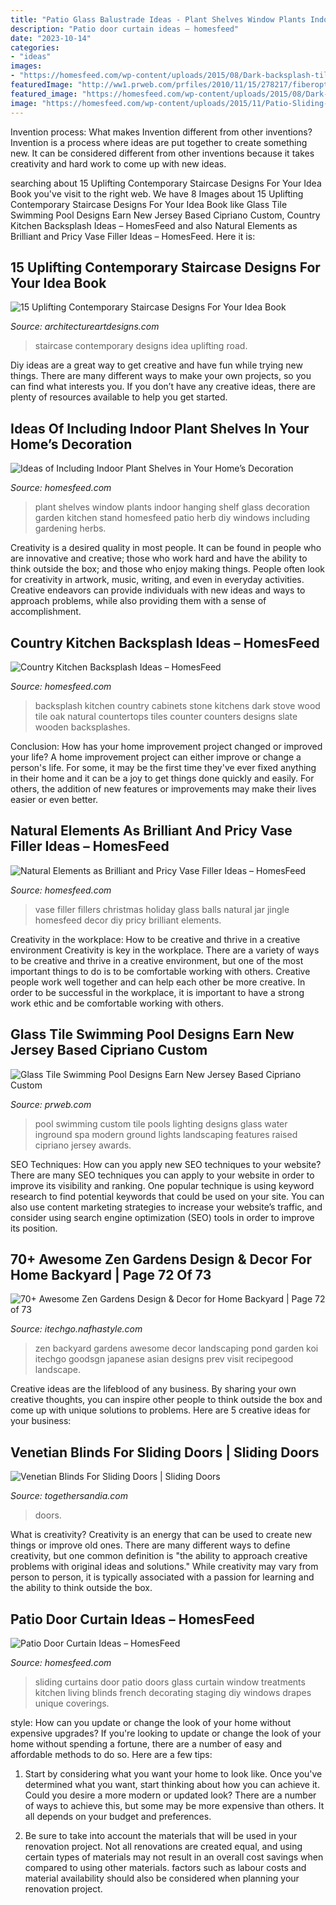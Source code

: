 ```yaml
---
title: "Patio Glass Balustrade Ideas - Plant Shelves Window Plants Indoor Hanging Shelf Glass Decoration Garden Kitchen Stand Homesfeed Patio Herb Diy Windows Including Gardening Herbs"
description: "Patio door curtain ideas – homesfeed"
date: "2023-10-14"
categories:
- "ideas"
images:
- "https://homesfeed.com/wp-content/uploads/2015/08/Dark-backsplash-tiles-idea-for-country-kitchen-with-black-counter-gas-stove-darker-staining-wood-kitchen-cabinets-wooden-floors.jpg"
featuredImage: "http://ww1.prweb.com/prfiles/2010/11/15/278217/fiberopticwaterwalllighting.jpg"
featured_image: "https://homesfeed.com/wp-content/uploads/2015/08/Dark-backsplash-tiles-idea-for-country-kitchen-with-black-counter-gas-stove-darker-staining-wood-kitchen-cabinets-wooden-floors.jpg"
image: "https://homesfeed.com/wp-content/uploads/2015/11/Patio-Sliding-Door-With-White-Curtains-in-Room-With-Small-Chandelier.jpg"
---
```



Invention process: What makes Invention different from other inventions?
Invention is a process where ideas are put together to create something new. It can be considered different from other inventions because it takes creativity and hard work to come up with new ideas.

	

		
searching about 15 Uplifting Contemporary Staircase Designs For Your Idea Book you've visit to the right web. We have 8 Images about 15 Uplifting Contemporary Staircase Designs For Your Idea Book like Glass Tile Swimming Pool Designs Earn New Jersey Based Cipriano Custom, Country Kitchen Backsplash Ideas – HomesFeed and also Natural Elements as Brilliant and Pricy Vase Filler Ideas – HomesFeed. Here it is:
		
    
## 15 Uplifting Contemporary Staircase Designs For Your Idea Book

<img loading=lazy src="http://www.architectureartdesigns.com/wp-content/uploads/2014/11/15-Uplifting-Contemporary-Staircase-Designs-For-Your-Idea-Book-10-630x945.jpg" onerror="this.onerror=null;this.src='https://tse4.mm.bing.net/th?id=OIP.siLaCYW4I3_uVmOGVTao3QHaLH&amp;pid=15.1';" alt="15 Uplifting Contemporary Staircase Designs For Your Idea Book">

_Source: architectureartdesigns.com_

>staircase contemporary designs idea uplifting road. 

	

Diy ideas are a great way to get creative and have fun while trying new things. There are many different ways to make your own projects, so you can find what interests you. If you don’t have any creative ideas, there are plenty of resources available to help you get started.

    
## Ideas Of Including Indoor Plant Shelves In Your Home’s Decoration

<img loading=lazy src="https://homesfeed.com/wp-content/uploads/2015/06/transparent-glass-plant-shelves-near-the-glass-window.jpg" onerror="this.onerror=null;this.src='https://tse1.mm.bing.net/th?id=OIP.tx6FOuWAwVa6WP-EwEE-bwHaJ4&amp;pid=15.1';" alt="Ideas of Including Indoor Plant Shelves in Your Home’s Decoration">

_Source: homesfeed.com_

>plant shelves window plants indoor hanging shelf glass decoration garden kitchen stand homesfeed patio herb diy windows including gardening herbs. 

	

Creativity is a desired quality in most people. It can be found in people who are innovative and creative; those who work hard and have the ability to think outside the box; and those who enjoy making things. People often look for creativity in artwork, music, writing, and even in everyday activities. Creative endeavors can provide individuals with new ideas and ways to approach problems, while also providing them with a sense of accomplishment.

    
## Country Kitchen Backsplash Ideas – HomesFeed

<img loading=lazy src="https://homesfeed.com/wp-content/uploads/2015/08/Dark-backsplash-tiles-idea-for-country-kitchen-with-black-counter-gas-stove-darker-staining-wood-kitchen-cabinets-wooden-floors.jpg" onerror="this.onerror=null;this.src='https://tse1.mm.bing.net/th?id=OIP.Ps82Ksg7D8HTY6Nb3oSphwHaJ4&amp;pid=15.1';" alt="Country Kitchen Backsplash Ideas – HomesFeed">

_Source: homesfeed.com_

>backsplash kitchen country cabinets stone kitchens dark stove wood tile oak natural countertops tiles counter counters designs slate wooden backsplashes. 

	

Conclusion: How has your home improvement project changed or improved your life?
A home improvement project can either improve or change a person's life. For some, it may be the first time they've ever fixed anything in their home and it can be a joy to get things done quickly and easily. For others, the addition of new features or improvements may make their lives easier or even better.

    
## Natural Elements As Brilliant And Pricy Vase Filler Ideas – HomesFeed

<img loading=lazy src="https://homesfeed.com/wp-content/uploads/2015/12/Colorful-Christmas-balls-as-the-transparent-glass-vase-filler-.jpg" onerror="this.onerror=null;this.src='https://tse4.mm.bing.net/th?id=OIP.2M6MzoizP5FpkNTgwo1hXgHaLH&amp;pid=15.1';" alt="Natural Elements as Brilliant and Pricy Vase Filler Ideas – HomesFeed">

_Source: homesfeed.com_

>vase filler fillers christmas holiday glass balls natural jar jingle homesfeed decor diy pricy brilliant elements. 

	

Creativity in the workplace: How to be creative and thrive in a creative environment
Creativity is key in the workplace. There are a variety of ways to be creative and thrive in a creative environment, but one of the most important things to do is to be comfortable working with others. Creative people work well together and can help each other be more creative. In order to be successful in the workplace, it is important to have a strong work ethic and be comfortable working with others.

    
## Glass Tile Swimming Pool Designs Earn New Jersey Based Cipriano Custom

<img loading=lazy src="http://ww1.prweb.com/prfiles/2010/11/15/278217/fiberopticwaterwalllighting.jpg" onerror="this.onerror=null;this.src='https://tse3.mm.bing.net/th?id=OIP.36UMbp9-1wP023LPgCS00AHaE8&amp;pid=15.1';" alt="Glass Tile Swimming Pool Designs Earn New Jersey Based Cipriano Custom">

_Source: prweb.com_

>pool swimming custom tile pools lighting designs glass water inground spa modern ground lights landscaping features raised cipriano jersey awards. 

	

SEO Techniques: How can you apply new SEO techniques to your website?
There are many SEO techniques you can apply to your website in order to improve its visibility and ranking. One popular technique is using keyword research to find potential keywords that could be used on your site. You can also use content marketing strategies to increase your website’s traffic, and consider using search engine optimization (SEO) tools in order to improve its position.

    
## 70+ Awesome Zen Gardens Design &amp; Decor For Home Backyard | Page 72 Of 73

<img loading=lazy src="http://itechgo.com/wp-content/uploads/2018/03/Awesome-Zen-Gardens-Design-Decor-for-Home-Backyard-75.jpg" onerror="this.onerror=null;this.src='https://tse2.mm.bing.net/th?id=OIP.mxD5K06E0klQ50oKq67eBwHaLN&amp;pid=15.1';" alt="70+ Awesome Zen Gardens Design &amp; Decor for Home Backyard | Page 72 of 73">

_Source: itechgo.nafhastyle.com_

>zen backyard gardens awesome decor landscaping pond garden koi itechgo goodsgn japanese asian designs prev visit recipegood landscape. 

	

Creative ideas are the lifeblood of any business. By sharing your own creative thoughts, you can inspire other people to think outside the box and come up with unique solutions to problems. Here are 5 creative ideas for your business: 

    
## Venetian Blinds For Sliding Doors | Sliding Doors

<img loading=lazy src="http://togethersandia.com/wp-content/uploads/2017/12/venetian-blinds-for-sliding-doors2304-x-3072.jpg" onerror="this.onerror=null;this.src='https://tse4.mm.bing.net/th?id=OIP.qtQaMLIL00tbK8ZUm3enNgHaJ4&amp;pid=15.1';" alt="Venetian Blinds For Sliding Doors | Sliding Doors">

_Source: togethersandia.com_

>doors. 

	

What is creativity?
Creativity is an energy that can be used to create new things or improve old ones. There are many different ways to define creativity, but one common definition is "the ability to approach creative problems with original ideas and solutions." While creativity may vary from person to person, it is typically associated with a passion for learning and the ability to think outside the box.

    
## Patio Door Curtain Ideas – HomesFeed

<img loading=lazy src="https://homesfeed.com/wp-content/uploads/2015/11/Patio-Sliding-Door-With-White-Curtains-in-Room-With-Small-Chandelier.jpg" onerror="this.onerror=null;this.src='https://tse4.mm.bing.net/th?id=OIP.Cml6RbHvHOxwHEAbbmnu8gHaJ4&amp;pid=15.1';" alt="Patio Door Curtain Ideas – HomesFeed">

_Source: homesfeed.com_

>sliding curtains door patio doors glass curtain window treatments kitchen living blinds french decorating staging diy windows drapes unique coverings. 

	

style: How can you update or change the look of your home without expensive upgrades?
If you're looking to update or change the look of your home without spending a fortune, there are a number of easy and affordable methods to do so. Here are a few tips: 
1. Start by considering what you want your home to look like. Once you've determined what you want, start thinking about how you can achieve it. Could you desire a more modern or updated look? There are a number of ways to achieve this, but some may be more expensive than others. It all depends on your budget and preferences. 

2. Be sure to take into account the materials that will be used in your renovation project. Not all renovations are created equal, and using certain types of materials may not result in an overall cost savings when compared to using other materials. factors such as labour costs and material availability should also be considered when planning your renovation project.

